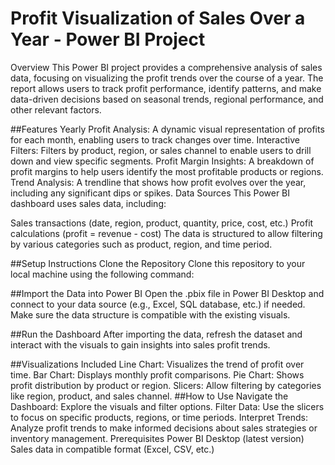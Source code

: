 # Profit Visualization of Sales Over a Year - Power BI Project
Overview
This Power BI project provides a comprehensive analysis of sales data, focusing on visualizing the profit trends over the course of a year. The report allows users to track profit performance, identify patterns, and make data-driven decisions based on seasonal trends, regional performance, and other relevant factors.

##Features
Yearly Profit Analysis: A dynamic visual representation of profits for each month, enabling users to track changes over time.
Interactive Filters: Filters by product, region, or sales channel to enable users to drill down and view specific segments.
Profit Margin Insights: A breakdown of profit margins to help users identify the most profitable products or regions.
Trend Analysis: A trendline that shows how profit evolves over the year, including any significant dips or spikes.
Data Sources
This Power BI dashboard uses sales data, including:

Sales transactions (date, region, product, quantity, price, cost, etc.)
Profit calculations (profit = revenue - cost)
The data is structured to allow filtering by various categories such as product, region, and time period.

##Setup Instructions
Clone the Repository
Clone this repository to your local machine using the following command:

##Import the Data into Power BI
Open the .pbix file in Power BI Desktop and connect to your data source (e.g., Excel, SQL database, etc.) if needed. Make sure the data structure is compatible with the existing visuals.

##Run the Dashboard
After importing the data, refresh the dataset and interact with the visuals to gain insights into sales profit trends.

##Visualizations Included
Line Chart: Visualizes the trend of profit over time.
Bar Chart: Displays monthly profit comparisons.
Pie Chart: Shows profit distribution by product or region.
Slicers: Allow filtering by categories like region, product, and sales channel.
##How to Use
Navigate the Dashboard: Explore the visuals and filter options.
Filter Data: Use the slicers to focus on specific products, regions, or time periods.
Interpret Trends: Analyze profit trends to make informed decisions about sales strategies or inventory management.
Prerequisites
Power BI Desktop (latest version)
Sales data in compatible format (Excel, CSV, etc.)
